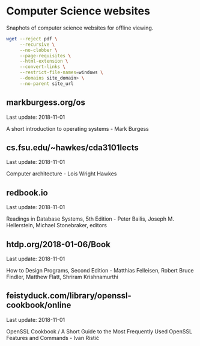 # Computer Science websites

Snaphots of computer science websites for offline viewing.

```bash
wget --reject pdf \
     --recursive \
     --no-clobber \
     --page-requisites \
     --html-extension \
     --convert-links \
     --restrict-file-names=windows \
     --domains site_domain> \
     --no-parent site_url
```

## markburgess.org/os

Last update: 2018-11-01

A short introduction to operating systems - Mark Burgess

## cs.fsu.edu/~hawkes/cda3101lects

Last update: 2018-11-01

Computer architecture - Lois Wright Hawkes

## redbook.io

Last update: 2018-11-01

Readings in Database Systems, 5th Edition - Peter Bailis, Joseph M. Hellerstein, Michael Stonebraker, editors

## htdp.org/2018-01-06/Book

Last update: 2018-11-01

How to Design Programs, Second Edition - Matthias Felleisen, Robert Bruce Findler, Matthew Flatt, Shriram Krishnamurthi

## feistyduck.com/library/openssl-cookbook/online

Last update: 2018-11-01

OpenSSL Cookbook / A Short Guide to the Most Frequently Used OpenSSL Features and Commands - Ivan Ristić